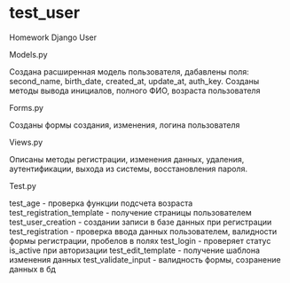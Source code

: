 # test_user
Homework Django User 

<p>Models.py</p> 

Создана расширенная модель пользователя, дабавлены поля: second_name, birth_date, created_at, update_at, auth_key.
Созданы методы вывода инициалов, полного ФИО, возраста пользователя

<p>Forms.py</p>

Созданы формы создания, изменения, логина пользователя

<p>Views.py</p>

Описаны методы регистрации, изменения данных, удаления, аутентификации, выхода из системы, восстановления пароля.

<p>Test.py</p>

test_age - проверка функции подсчета возраста
test_registration_template - получение страницы пользователем
test_user_creation - создании записи в базе данных при регистрации
test_registration - проверка ввода данных пользователем, валидности формы регистрации, пробелов в полях
test_login - проверяет статус is_active при авторизации
test_edit_template - получение шаблона изменения данных
test_validate_input - валидность формы, созранение данных в бд

